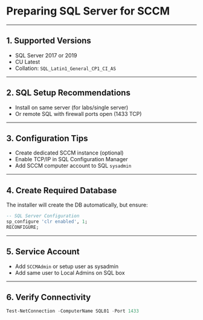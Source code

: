 
# Preparing SQL Server for SCCM

---

## 1. Supported Versions

- SQL Server 2017 or 2019
- CU Latest
- Collation: `SQL_Latin1_General_CP1_CI_AS`

---

## 2. SQL Setup Recommendations

- Install on same server (for labs/single server)
- Or remote SQL with firewall ports open (1433 TCP)

---

## 3. Configuration Tips

- Create dedicated SCCM instance (optional)
- Enable TCP/IP in SQL Configuration Manager
- Add SCCM computer account to SQL `sysadmin`

---

## 4. Create Required Database

The installer will create the DB automatically, but ensure:

```sql
-- SQL Server Configuration
sp_configure 'clr enabled', 1;
RECONFIGURE;
```

---

## 5. Service Account

- Add `SCCMAdmin` or setup user as sysadmin
- Add same user to Local Admins on SQL box

---

## 6. Verify Connectivity

```powershell
Test-NetConnection -ComputerName SQL01 -Port 1433
```
